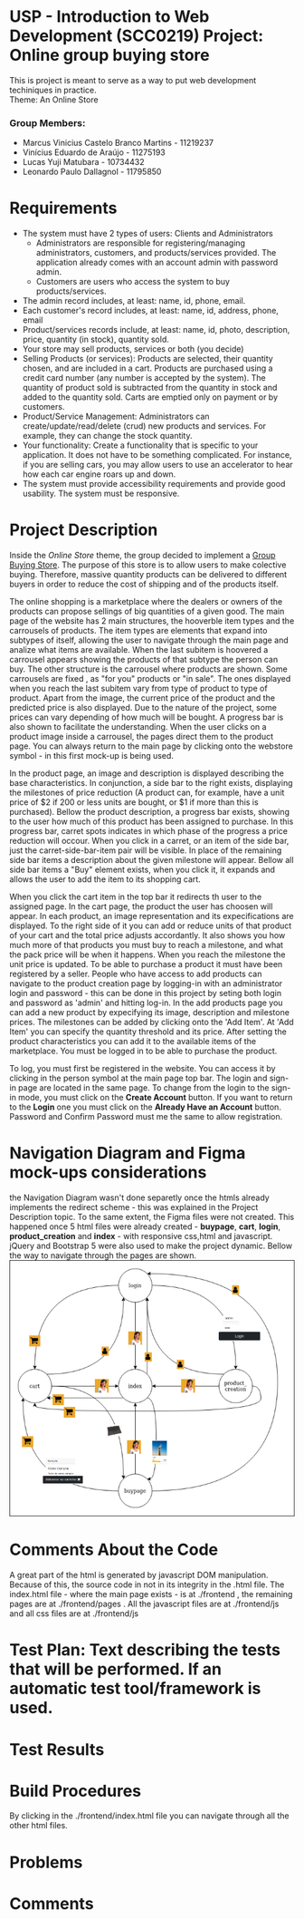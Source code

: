 # USP - Introduction to Web Development (SCC0219) Project: Online group buying store

This is project is meant to serve as a way to put web development techiniques in practice. \
Theme: An Online Store

### Group Members: 

- Marcus Vinicius Castelo Branco Martins - 11219237
- Vinícius Eduardo de Araújo - 11275193
- Lucas Yuji Matubara	- 10734432
- Leonardo Paulo Dallagnol - 11795850

# Requirements

- The system must have 2 types of users: Clients and Administrators
  - Administrators are responsible for registering/managing administrators, customers, and products/services provided. The application already comes with an account admin with password admin. 
  - Customers are users who access the system to buy products/services.
- The admin record includes, at least: name, id, phone, email.
- Each customer's record includes, at least: name, id, address, phone, email
- Product/services records include, at least: name, id, photo, description, price, quantity (in stock), quantity sold.
- Your store may sell products, services or both (you decide)
- Selling Products (or services): Products are selected, their quantity chosen, and are included in a cart. Products are purchased using a credit card number (any number is accepted by the system). The quantity of product sold is subtracted from the quantity in stock and added to the quantity sold. Carts are emptied only on payment or by customers.
- Product/Service Management: Administrators can create/update/read/delete (crud) new products and services. For example, they can change the stock quantity.
- Your functionality: Create a functionality that is specific to your application. It does not have to be something complicated. For instance, if you are selling cars, you may allow users to use an accelerator to hear how each car engine roars up and down.   
- The system must provide accessibility requirements and provide good usability. The system must be responsive.



# Project Description

Inside the _Online Store_ theme, the group decided to implement a [Group Buying Store](https://en.wikipedia.org/wiki/Group_buying). The purpose of this store is to allow users to make colective buying. Therefore, massive quantity products can be delivered to different buyers in order to reduce the cost of shipping and of the products itself.

The online shopping is a marketplace where the dealers or owners of the products can propose sellings of big quantities of a given good. The main page of the website has 2 main structures, the hooverble item types and the carrousels of products. The item types are elements that expand into subtypes of itself, allowing the user to navigate through the main page and analize what items are available. When the last subitem is hoovered a carrousel appears showing the products of that subtype the person can buy. The other structure is the carrousel where products are shown. Some carrousels are fixed , as "for you" products or "in sale". The ones displayed when you reach the last subitem vary from type of product to type of product. Apart from the image, the current price of the product and the predicted price is also displayed. Due to the nature of the project, some prices can vary depending of how much will be bought. A progress bar is also shown to facilitate the understanding.
When the user clicks on a product image inside a carrousel, the pages direct them to the product page. You can always return to the main page by clicking onto the webstore symbol - in this first mock-up is being used.

In the product page, an image and description is displayed describing the base characteristics. In conjunction, a side bar to the right exists, displaying the milestones of price reduction (A product can, for example, have a unit price of $2 if 200 or less units are bought, or $1 if more than this is purchased). Bellow the product description, a progress bar exists, showing to the user how much of this product has been assigned to purchase. In this progress bar, carret spots indicates in which phase of the progress a price reduction will occour. When you click in a carret, or an item of the side bar, just the carret-side-bar-item pair will be visible. In place of the remaining side bar items a description about the given milestone will appear. Bellow all side bar items a "Buy" element exists, when you click it, it expands and allows the user to add the item to its shopping cart.

When you click the cart item in the top bar it redirects th user to the assigned page. In the cart page, the product the user has choosen will appear. In each product, an image representation and its expecifications are displayed. To the right side of it you can add or reduce units of that product of your cart and the total price adjusts accordantly. It also shows you how much more of that products you must buy to reach a milestone, and what the pack price will be when it happens. When you reach the milestone the unit price is updated. To be able to purchase a product it must have been registered by a seller.
People who have access to add products can navigate to the product creation page by logging-in with an administrator login and password - this can be done in this project by seting both login and password as 'admin' and hitting log-in. In the add products page you can add a new product by expecifying its image, description and milestone prices. The milestones can be added by clicking onto the 'Add Item'. At 'Add Item' you can specify the quantity threshold and its price. After setting the product characteristics you can add it to the available items of the marketplace. You must be logged in to be able to purchase the product. 

To log, you must first be registered in the website. You can access it by clicking in the person symbol at the main page top bar. The login and sign-in page are located in the same page. To change from the login to the sign-in mode, you must click on the **Create Account** button. If you want to return to the **Login** one you must click on the **Already Have an Account** button. Password and Confirm Password must me the same to allow registration.

# Navigation Diagram and Figma mock-ups considerations
the Navigation Diagram wasn't done separetly once the htmls already implements the redirect scheme - this was explained in the Project Description topic. To the same extent, the Figma files were not created. This happened once 5 html files were already created - **buypage**, **cart**, **login**, **product_creation** and **index** - with responsive css,html and javascript. jQuery and Bootstrap 5 were also used to make the project dynamic. Bellow the way to navigate through the pages are shown.
![Navigation Diagram](github/img/nav-diag.png)
# Comments About the Code
A great part of the html is generated by javascript DOM manipulation. Because of this, the source code in not in its integrity in the .html file. The index.html file - where the main page exists - is at ./frontend , the remaining pages are at ./frontend/pages . All the javascript files are at ./frontend/js and all css files are at ./frontend/js
# Test Plan: Text describing the tests that will be performed. If an automatic test tool/framework is used.
# Test Results
# Build Procedures
By clicking in the ./frontend/index.html file you can navigate through all the other html files.
# Problems
# Comments
